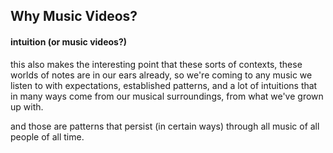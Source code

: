 ## Why Music Videos?


####  intuition (or music videos?)

this also makes the interesting point that these sorts of contexts, these worlds of notes are in our ears already, so we're coming to any music we listen to with expectations, established patterns, and a lot of intuitions that in many ways come from our musical surroundings, from what we've grown up with.

and those are patterns that persist (in certain ways) through all music of all people of all time.


